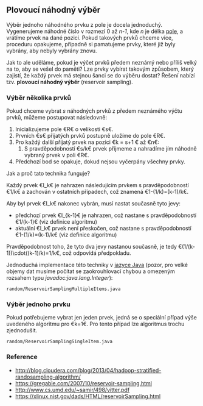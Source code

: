 ## Plovoucí náhodný výběr

Výběr jednoho náhodného prvku z pole je docela jednoduchý. 
Vygenerujeme náhodné číslo v rozmezí 0 až *n-1*, kde *n* je délka [pole](wiki/datova-struktura-pole), a vrátíme prvek na dané pozici.
Pokud takových prvků chceme více, proceduru opakujeme, případně si pamatujeme prvky, které již byly vybrány, aby nebyly vybrány znovu.

Jak to ale uděláme, pokud je výčet prvků předem neznámý nebo příliš velký na to, aby se vešel do paměti?
Lze prvky vybírat takovým způsobem, který zajistí, že každý prvek má stejnou šanci se do výběru dostat?
Řešení nabízí tzv. **plovoucí náhodný výběr** (reservoir sampling).

### Výběr několika prvků

Pokud chceme vybrat *s* náhodných prvků z předem neznámého výčtu prvků, můžeme postupovat následovně:

1. Inicializujeme pole €R€ o velikosti €s€.
1. Prvních €s€ přijatých prvků postupně uložíme do pole €R€.
1. Pro každý další přijatý prvek na pozici €k = s+1 € až €n€:
    1. S pravděpodobností €s/k€ prvek přijmeme a nahradíme jím náhodně vybraný prvek v poli €R€.
1. Předchozí bod se opakuje, dokud nejsou vyčerpány všechny prvky.

Jak a proč tato technika funguje? 

Každý prvek €I_k€ je nahrazen následujícím prvkem s pravděpodobností €1/k€ a zachován v ostatních případech, což znamená €1-(1/k)=(k-1)/k€.

Aby byl prvek €I_k€ nakonec vybrán, musí nastat současně tyto jevy:
- předchozí prvek €I_{k-1}€ je nahrazen, což nastane s pravděpodobností €1/(k-1)€ (viz definice algoritmu)
- aktuální €I_k€ prvek není přeskočen, což nastane s pravděpodobností €1-(1/k)=(k-1)/k€ (viz definice algoritmu)

Pravděpodobnost toho, že tyto dva jevy nastanou současně, je tedy €(1/(k-1))\cdot((k-1)/k)=1/k€, což odpovídá předpokladu.

Jednoduchá implementace této techniky v [jazyce Java](wiki/java) (pozor, pro velké objemy dat musíme počítat se zaokrouhlovací chybou a omezeným rozsahem typu *javadoc:java.lang.Integer*):

```include:java
random/ReservoirSamplingMultipleItems.java
```

### Výběr jednoho prvku

Pokud potřebujeme vybrat jen jeden prvek, jedná se o speciální případ výše uvedeného algoritmu pro €k=1€.
Pro tento případ lze algoritmus trochu zjednodušit.

```include:java
random/ReservoirSamplingSingleItem.java
```

### Reference

- http://blog.cloudera.com/blog/2013/04/hadoop-stratified-randosampling-algorithm/
- https://gregable.com/2007/10/reservoir-sampling.html
- http://www.cs.umd.edu/~samir/498/vitter.pdf
- https://xlinux.nist.gov/dads/HTML/reservoirSampling.html